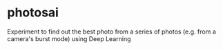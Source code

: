 # photosai
Experiment to find out the best photo from a series of photos (e.g. from a camera's burst mode) using Deep Learning
